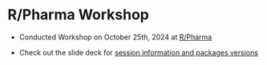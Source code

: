# R/Pharma Workshop

* Conducted Workshop on October 25th, 2024 at [R/Pharma](https://rinpharma.com/)

* Check out the slide deck for [session information and packages versions](https://pharmaverse.github.io/rpharma-2024-ADaM-workshop/#/pacakges-and-session-information)
